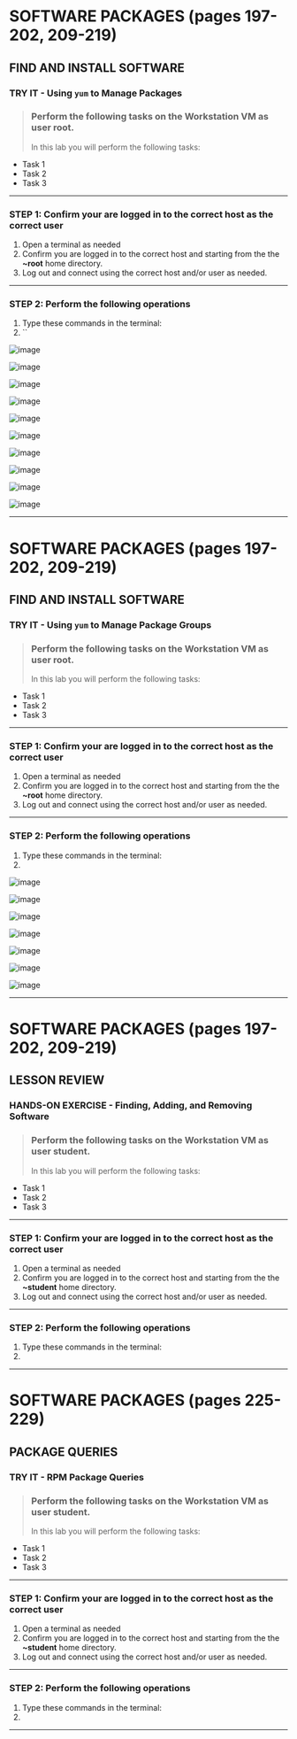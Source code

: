 # SOFTWARE PACKAGES (pages 197-202, 209-219)
## FIND AND INSTALL SOFTWARE

### TRY IT - Using `yum` to Manage Packages

> ### Perform the following tasks on the **Workstation VM** as user **root**.
> In this lab you will perform the following tasks:
- Task 1
- Task 2
- Task 3

******
### STEP 1: Confirm your are logged in to the correct host as the correct user
1. Open a terminal as needed
2. Confirm you are logged in to the correct host and starting from the the **~root** home directory.
3. Log out and connect using the correct host and/or user as needed.
******
### STEP 2: Perform the following operations
1. Type these commands in the terminal: 
2. ``

![image](https://user-images.githubusercontent.com/36435980/166342381-3ff9c513-c4d4-4fe3-9004-f9b798f86919.png)

![image](https://user-images.githubusercontent.com/36435980/166342722-137de484-4aeb-4ca1-9759-50714dc0dda0.png)

![image](https://user-images.githubusercontent.com/36435980/166342884-409ccec7-d548-44cb-bdd6-078e0c470ae6.png)

![image](https://user-images.githubusercontent.com/36435980/166343941-2e282deb-a3d8-4a8e-950d-dfa6ef506465.png)

![image](https://user-images.githubusercontent.com/36435980/166344362-4fa83498-a506-443c-8385-7ba692bbec0a.png)

![image](https://user-images.githubusercontent.com/36435980/166344495-7e1d85ae-962d-48f0-bb9a-803ff04cf37c.png)

![image](https://user-images.githubusercontent.com/36435980/166344647-885b1fd2-492b-44bb-b2c4-84aeb2fb195c.png)

![image](https://user-images.githubusercontent.com/36435980/166344966-1fa93466-0842-4d3c-9046-33107acf34ff.png)

![image](https://user-images.githubusercontent.com/36435980/166345108-ed6f549f-3b73-4d93-a1fe-08aabbf2a90e.png)

![image](https://user-images.githubusercontent.com/36435980/166345248-21b706ed-01e5-4142-8e28-df1d8f15290e.png)


******

# SOFTWARE PACKAGES (pages 197-202, 209-219)
## FIND AND INSTALL SOFTWARE

### TRY IT - Using `yum` to Manage Package Groups

> ### Perform the following tasks on the **Workstation VM** as user **root**.
> In this lab you will perform the following tasks:
- Task 1
- Task 2
- Task 3


******
### STEP 1: Confirm your are logged in to the correct host as the correct user
1. Open a terminal as needed
2. Confirm you are logged in to the correct host and starting from the the **~root** home directory.
3. Log out and connect using the correct host and/or user as needed.
******
### STEP 2: Perform the following operations
1. Type these commands in the terminal: 
2. ` `

![image](https://user-images.githubusercontent.com/36435980/166503635-2e3c9eab-a3dd-4349-ad60-29757d274cf8.png)

![image](https://user-images.githubusercontent.com/36435980/166504502-f647d8d5-0dca-4a00-888a-53bf9e94fdb0.png)

![image](https://user-images.githubusercontent.com/36435980/166505038-e5285bfd-d1b5-42d9-975d-81b80174134e.png)

![image](https://user-images.githubusercontent.com/36435980/166505126-3359e46b-b372-4e91-9c5e-d9dbda22476f.png)

![image](https://user-images.githubusercontent.com/36435980/166506723-ba1a538d-51d6-440e-b8a6-0711d61dcebf.png)

![image](https://user-images.githubusercontent.com/36435980/166506812-a82780a8-4633-4cd4-86b7-c62575bc3a28.png)

![image](https://user-images.githubusercontent.com/36435980/166506913-8becab9e-1e75-4f71-9c37-1573c4ad6954.png)


******

# SOFTWARE PACKAGES (pages 197-202, 209-219)
## LESSON REVIEW

### HANDS-ON EXERCISE - Finding, Adding, and Removing Software

> ### Perform the following tasks on the **Workstation VM** as user **student**.
> In this lab you will perform the following tasks:
- Task 1
- Task 2
- Task 3


******
### STEP 1: Confirm your are logged in to the correct host as the correct user
1. Open a terminal as needed
2. Confirm you are logged in to the correct host and starting from the the **~student** home directory.
3. Log out and connect using the correct host and/or user as needed.
******
### STEP 2: Perform the following operations
1. Type these commands in the terminal: 
2. ` `



******

# SOFTWARE PACKAGES (pages 225-229)
## PACKAGE QUERIES

### TRY IT - RPM Package Queries

> ### Perform the following tasks on the **Workstation VM** as user **student**.
> In this lab you will perform the following tasks:
- Task 1
- Task 2
- Task 3


******
### STEP 1: Confirm your are logged in to the correct host as the correct user
1. Open a terminal as needed
2. Confirm you are logged in to the correct host and starting from the the **~student** home directory.
3. Log out and connect using the correct host and/or user as needed.
******
### STEP 2: Perform the following operations
1. Type these commands in the terminal: 
2. ` `



******
